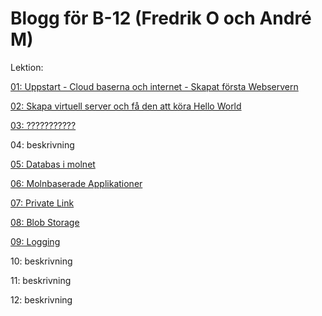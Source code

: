 # Blogg för B-12 (Fredrik O och André M)

Lektion:

[01: Uppstart - Cloud baserna och internet - Skapat första Webservern](01.md)

[02: Skapa virtuell server och få den att köra Hello World](02.md)

[03: ???????????](03.md)

04: beskrivning

[05: Databas i molnet](05.md)

[06: Molnbaserade Applikationer](06.md)

[07: Private Link](07.md)

[08: Blob Storage](08.md)

[09: Logging](09.md)

10: beskrivning

11: beskrivning

12: beskrivning
